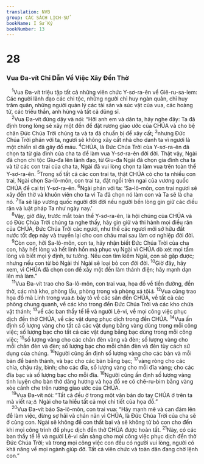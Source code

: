 ```yaml
---
translation: NVB
group: CÁC SÁCH LỊCH-SỬ
bookName: I Sử Ký 
bookNumber: 13
---
```


<div class="title"><h1>28</h1><h3>Vua Đa-vít Chỉ Dẫn Về Việc Xây Đền Thờ </h3></div>
<span class="verse 1su_28_1"> <sup>1</sup>Vua Đa-vít triệu tập tất cả những viên chức Y-sơ-ra-ên về Giê-ru-sa-lem: Các người lãnh đạo các chi tộc, những người chỉ huy ngàn quân, chỉ huy trăm quân, những người quản lý các tài sản và súc vật của vua, các hoàng tử, các triều thần, anh hùng và tất cả dũng sĩ. <br/></span>
<span class="verse 1su_28_2"> <sup>2</sup>Vua Đa-vít đứng dậy và nói: “Hỡi anh em và dân ta, hãy nghe đây: Ta đã định trong lòng sẽ xây một đền để đặt rương giao ước của CHÚA và cho bệ chân Đức Chúa Trời chúng ta và ta đã chuẩn bị để xây cất; </span>
<span class="verse 1su_28_3"><sup>3</sup>nhưng Đức Chúa Trời phán với ta, ngươi sẽ không xây cất nhà cho danh ta vì ngươi là một chiến sĩ đã gây đổ máu. </span>
<span class="verse 1su_28_4"><sup>4</sup>CHÚA, là Đức Chúa Trời của Y-sơ-ra-ên đã chọn ta từ gia đình của cha ta để làm vua Y-sơ-ra-ên đời đời. Thật vậy, Ngài đã chọn chi tộc Giu-đa lên lãnh đạo, từ Giu-đa Ngài đã chọn gia đình cha ta và từ các con trai của cha ta, Ngài đã vui lòng chọn ta làm vua trên toàn thể Y-sơ-ra-ên. </span>
<span class="verse 1su_28_5"><sup>5</sup>Trong số tất cả các con trai ta, thật CHÚA có cho ta nhiều con trai, Ngài chọn Sa-lô-môn, con trai ta, đặt ngồi trên ngai của vương quốc CHÚA để cai trị Y-sơ-ra-ên. </span>
<span class="verse 1su_28_6"><sup>6</sup>Ngài phán với ta: ‘Sa-lô-môn, con trai ngươi sẽ xây đền thờ và khuôn viên cho ta vì Ta đã chọn nó làm con và Ta sẽ là cha nó. </span>
<span class="verse 1su_28_7"><sup>7</sup>Ta sẽ lập vương quốc người đời đời nếu người bền lòng gìn giữ các điều răn và luật pháp Ta như ngày nay.’ <br/></span>
<span class="verse 1su_28_8"> <sup>8</sup>Vậy, giờ đây, trước mắt toàn thể Y-sơ-ra-ên, là hội chúng của CHÚA và có Đức Chúa Trời chúng ta nghe thấy, hãy gìn giữ và thi hành mọi điều răn của CHÚA, Đức Chúa Trời các ngươi, như thế các ngươi mới sở hữu đất nước tốt đẹp này và truyền lại cho con cháu mai sau làm cơ nghiệp đời đời. <br/></span>
<span class="verse 1su_28_9"> <sup>9</sup>Còn con, hỡi Sa-lô-môn, con ta, hãy nhận biết Đức Chúa Trời của cha con, hãy hết lòng và hết linh hồn mà phục vụ Ngài vì CHÚA dò xét mọi tấm lòng và biết mọi ý định, tư tưởng. Nếu con tìm kiếm Ngài, con sẽ gặp được; nhưng nếu con từ bỏ Ngài thì Ngài sẽ loại bỏ con đời đời. </span>
<span class="verse 1su_28_10"><sup>10</sup>Giờ đây, hãy xem, vì CHÚA đã chọn con để xây một đền làm thánh điện; hãy mạnh dạn lên mà làm.” <br/></span>
<span class="verse 1su_28_11"> <sup>11</sup>Vua Đa-vít trao cho Sa-lô-môn, con trai vua, họa đồ về tiền đường, đền thờ, các nhà kho, phòng lầu, phòng trong và phòng xá tội<a data-toggle="tooltip" data-placement="bottom" title="Ctd: Phòng để nắp thi ân">⚓</a></span>
<span class="verse 1su_28_12"><sup>12</sup>Vua cũng trao họa đồ mà Linh trong vua<a data-toggle="tooltip" data-placement="bottom" title="Ctd: Vua dự tính trong trí">⚓</a> bày tỏ về các sân đền CHÚA, về tất cả các phòng chung quanh, về các kho trong đền Đức Chúa Trời và các kho chứa vật thánh; </span>
<span class="verse 1su_28_13"><sup>13</sup>về các ban thầy tế lễ và người Lê-vi, về mọi công việc phục dịch đền thờ CHÚA, về các vật dụng phục dịch trong đền CHÚA. </span>
<span class="verse 1su_28_14"><sup>14</sup>Vua ấn định số lượng vàng cho tất cả các vật dụng bằng vàng dùng trong mỗi công việc; số lượng bạc cho tất cả các vật dụng bằng bạc dùng trong mỗi công việc; </span>
<span class="verse 1su_28_15"><sup>15</sup>số lượng vàng cho các chân đèn vàng và đèn; số lượng vàng cho mỗi chân đèn và đèn; số lượng bạc cho mỗi chân đèn và đèn tùy cách sử dụng của chúng. </span>
<span class="verse 1su_28_16"><sup>16</sup>Người cũng ấn định số lượng vàng cho các bàn và mỗi bàn để bánh thánh, và bạc cho các bàn bằng bạc; </span>
<span class="verse 1su_28_17"><sup>17</sup>vàng ròng cho các chỉa, chậu rảy, bình; cho các đĩa, số lượng vàng cho mỗi đĩa vàng; cho các đĩa bạc và số lượng bạc cho mỗi đĩa. </span>
<span class="verse 1su_28_18"><sup>18</sup>Người cũng ấn định số lượng vàng tinh luyện cho bàn thờ dâng hương và họa đồ xe có chê-ru-bim bằng vàng xòe cánh che trên rương giao ước của CHÚA. <br/></span>
<span class="verse 1su_28_19"> <sup>19</sup>Vua Đa-vít nói: “Tất cả đều ở trong một văn bản do tay CHÚA ở trên ta mà viết ra;<a data-toggle="tooltip" data-placement="bottom" title="Ctd: do tay CHÚA viết ra">⚓</a> Ngài cho ta hiểu tất cả mọi chi tiết của họa đồ.” <br/></span>
<span class="verse 1su_28_20"> <sup>20</sup>Vua Đa-vít bảo Sa-lô-môn, con trai vua: “Hãy mạnh mẽ và can đảm lên để làm việc, đừng sợ hãi và chán nản vì CHÚA, là Đức Chúa Trời của cha sẽ ở cùng con. Ngài sẽ không để con thất bại và sẽ không từ bỏ con cho đến khi mọi công trình để phục dịch đền thờ CHÚA được hoàn tất. </span>
<span class="verse 1su_28_21"><sup>21</sup>Này, có các ban thầy tế lễ và người Lê-vi sẵn sàng cho mọi công việc phục dịch đền thờ Đức Chúa Trời; và trong mọi công việc con đều có người vui lòng, người có khả năng về mọi ngành giúp đỡ. Tất cả viên chức và toàn dân đang chờ lệnh con.” <br/></span>
